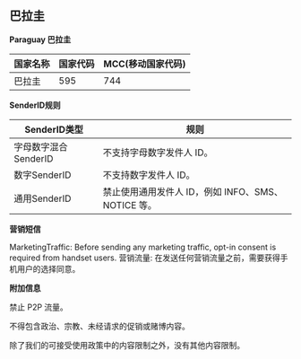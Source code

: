 ## 巴拉圭

__Paraguay 巴拉圭__

| 国家名称 | 国家代码 | MCC(移动国家代码) |
|------|------|-------------|
| 巴拉圭  | 595  | 	744        |

__SenderID规则__

| SenderID类型     | 规则                                 |
|----------------|------------------------------------|
| 字母数字混合SenderID | 不支持字母数字发件人 ID。                     |
| 数字SenderID     | 		不支持数字发件人 ID。                     |
| 通用SenderID     | 禁止使用通用发件人 ID，例如 INFO、SMS、NOTICE 等。 |


__营销短信__

MarketingTraffic: Before sending any marketing traffic, opt-in consent is required from handset users.
营销流量: 在发送任何营销流量之前，需要获得手机用户的选择同意。

__附加信息__

禁止 P2P 流量。

不得包含政治、宗教、未经请求的促销或赌博内容。

除了我们的可接受使用政策中的内容限制之外，没有其他内容限制。
